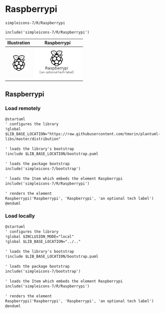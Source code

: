 # Raspberrypi


```text
simpleicons-7/R/Raspberrypi
```

```text
include('simpleicons-7/R/Raspberrypi')
```



| Illustration | Raspberrypi |
| :---: | :---: |
| ![illustration for Illustration](../../simpleicons-7/R/Raspberrypi.png) | ![illustration for Raspberrypi](../../simpleicons-7/R/Raspberrypi.Local.png) |




## Raspberrypi

### Load remotely
```plantuml
@startuml
' configures the library
!global $LIB_BASE_LOCATION="https://raw.githubusercontent.com/tmorin/plantuml-libs/master/distribution"

' loads the library's bootstrap
!include $LIB_BASE_LOCATION/bootstrap.puml

' loads the package bootstrap
include('simpleicons-7/bootstrap')

' loads the Item which embeds the element Raspberrypi
include('simpleicons-7/R/Raspberrypi')

' renders the element
Raspberrypi('Raspberrypi', 'Raspberrypi', 'an optional tech label')
@enduml
```

### Load locally
```plantuml
@startuml
' configures the library
!global $INCLUSION_MODE="local"
!global $LIB_BASE_LOCATION="../.."

' loads the library's bootstrap
!include $LIB_BASE_LOCATION/bootstrap.puml

' loads the package bootstrap
include('simpleicons-7/bootstrap')

' loads the Item which embeds the element Raspberrypi
include('simpleicons-7/R/Raspberrypi')

' renders the element
Raspberrypi('Raspberrypi', 'Raspberrypi', 'an optional tech label')
@enduml
```

